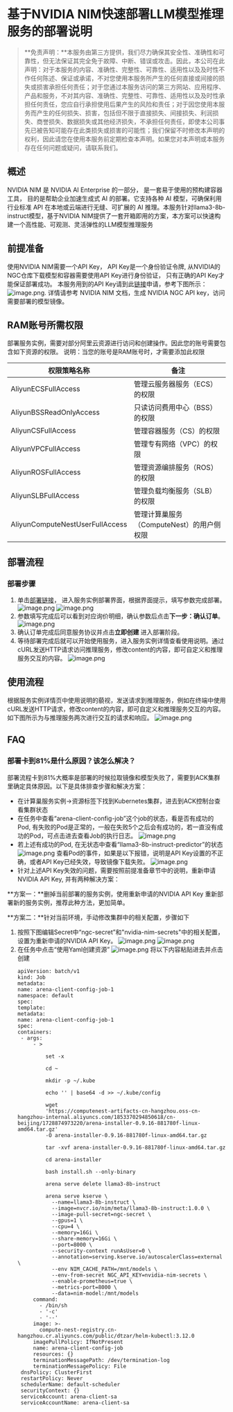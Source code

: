 # 基于NVIDIA NIM快速部署LLM模型推理服务的部署说明

>**免责声明：**本服务由第三方提供，我们尽力确保其安全性、准确性和可靠性，但无法保证其完全免于故障、中断、错误或攻击。因此，本公司在此声明：对于本服务的内容、准确性、完整性、可靠性、适用性以及及时性不作任何陈述、保证或承诺，不对您使用本服务所产生的任何直接或间接的损失或损害承担任何责任；对于您通过本服务访问的第三方网站、应用程序、产品和服务，不对其内容、准确性、完整性、可靠性、适用性以及及时性承担任何责任，您应自行承担使用后果产生的风险和责任；对于因您使用本服务而产生的任何损失、损害，包括但不限于直接损失、间接损失、利润损失、商誉损失、数据损失或其他经济损失，不承担任何责任，即使本公司事先已被告知可能存在此类损失或损害的可能性；我们保留不时修改本声明的权利，因此请您在使用本服务前定期检查本声明。如果您对本声明或本服务存在任何问题或疑问，请联系我们。

## 概述

  NVIDIA NIM 是 NVIDIA AI Enterprise 的一部分， 是一套易于使用的预构建容器工具， 目的是帮助企业加速生成式 AI 的部署。它支持各种 AI 模型，可确保利用行业标准 API 在本地或云端进行无缝、可扩展的 AI 推理。本服务针对llama3-8b-instruct模型，基于NVIDIA NIM提供了一套开箱即用的方案，本方案可以快速构建一个高性能、可观测、灵活弹性的LLM模型推理服务

## 前提准备

   使用NVIDIA NIM需要一个API Key， API Key是一个身份验证令牌, 从NVIDIA的NGC仓库下载模型和容器需要使用API Key进行身份验证， 只有正确的API Key才能保证部署成功。
本服务用到的API Key请到此[链接](https://build.nvidia.com/meta/llama3-8b?integrate_nim=true&self_hosted_api=true)申请，参考下图所示：
![image.png](6.png).
详情请参考 NVIDIA NIM 文档，生成 NVIDIA NGC API key，访问需要部署的模型镜像。
  
## RAM账号所需权限

部署服务实例，需要对部分阿里云资源进行访问和创建操作。因此您的账号需要包含如下资源的权限。 说明：当您的账号是RAM账号时，才需要添加此权限

| 权限策略名称 | 备注 |
| --- | --- |
| AliyunECSFullAccess | 管理云服务器服务（ECS）的权限 |
| AliyunBSSReadOnlyAccess | 只读访问费用中心（BSS）的权限 |
| AliyunCSFullAccess | 管理容器服务（CS）的权限 |
| AliyunVPCFullAccess | 管理专有网络（VPC）的权限 |
| AliyunROSFullAccess | 管理资源编排服务（ROS）的权限 |
| AliyunSLBFullAccess | 管理负载均衡服务（SLB）的权限 |
| AliyunComputeNestUserFullAccess | 管理计算巢服务（ComputeNest）的用户侧权限 |

## 部署流程
### 部署步骤

1. 单击[部署链接](https://computenest.console.aliyun.com/service/instance/create/cn-hangzhou?type=user&ServiceId=service-8cd0757070b848a399e4)，
进入服务实例部署界面，根据界面提示，填写参数完成部署。
   ![image.png](1.png)
   ![image.png](2.jpg)
2. 参数填写完成后可以看到对应询价明细，确认参数后点击**下一步：确认订单**。
   ![image.png](3.jpg)
3. 确认订单完成后同意服务协议并点击**立即创建**
   进入部署阶段。
4. 等待部署完成后就可以开始使用服务，进入服务实例详情查看使用说明。通过cURL发送HTTP请求访问推理服务，修改content的内容，即可自定义和推理服务交互的内容。
   ![image.png](4.png)

## 使用流程

根据服务实例详情页中使用说明的藐视，发送请求到推理服务，例如在终端中使用cURL发送HTTP请求，修改content的内容，即可自定义和推理服务交互的内容。
如下图所示为与推理服务两次进行交互的请求和响应。
![image.png](5.png)

## FAQ
### 部署卡到81%是什么原因？该怎么解决？
部署流程卡到81%大概率是部署的时候拉取镜像和模型失败了，需要到ACK集群里确定具体原因。以下是具体排查步骤和解决方案：
- 在计算巢服务实例->资源标签下找到Kubernetes集群，进去到ACK控制台查看集群状态
- 在任务中查看“arena-client-config-job”这个job的状态，看是否有成功的Pod, 有失败的Pod是正常的，一般在失败5个之后会有成功的，若一直没有成功的Pod，可点击进去查看Job的执行日志。
  ![image.png](7.png)
- 若上述有成功的Pod, 在无状态中查看“llama3-8b-instruct-predictor”的状态
  ![image.png](8.png)
  查看Pod的事件，如果是以下报错，说明是API Key设置的不正确，或者API Key已经失效，导致镜像下载失败。
  ![image.png](9.png)
- 针对上述API Key失效的问题，需要按照前提准备章节中的说明，重新申请NVIDIA API Key, 并有两种解决方案：

**方案一：**删掉当前部署的服务实例，使用重新申请的NVIDIA API Key 重新部署新的服务实例，推荐此种方法，更加简单。

**方案二：**针对当前环境，手动修改集群中的相关配置，步骤如下 
  1. 按照下图编辑Secret中“ngc-secret”和"nvidia-nim-secrets"中的相关配置，设置为重新申请的NVIDIA API Key。
     ![image.png](10.png)
     ![image.png](11.png)
  2. 在任务中点击“使用Yaml创建资源”
     ![image.png](12.png)
     将以下内容粘贴进去并点击创建
     ```
     apiVersion: batch/v1
     kind: Job
     metadata:
     name: arena-client-config-job-1
     namespace: default
     spec:
     template:
     metadata:
     name: arena-client-config-job-1
     spec:
     containers:
      - args:
          - >

              set -x

              cd ~

              mkdir -p ~/.kube

              echo '' | base64 -d >> ~/.kube/config

              wget
              'https://computenest-artifacts-cn-hangzhou.oss-cn-hangzhou-internal.aliyuncs.com/1853370294850618/cn-beijing/1728874973220/arena-installer-0.9.16-881780f-linux-amd64.tar.gz'
              -O arena-installer-0.9.16-881780f-linux-amd64.tar.gz

              tar -xvf arena-installer-0.9.16-881780f-linux-amd64.tar.gz 

              cd arena-installer

              bash install.sh --only-binary

              arena serve delete llama3-8b-instruct

              arena serve kserve \
                --name=llama3-8b-instruct \
                --image=nvcr.io/nim/meta/llama3-8b-instruct:1.0.0 \
                --image-pull-secret=ngc-secret \
                --gpus=1 \
                --cpu=4 \
                --memory=16Gi \
                --share-memory=16Gi \
                --port=8000 \
                --security-context runAsUser=0 \
                --annotation=serving.kserve.io/autoscalerClass=external \
                --env NIM_CACHE_PATH=/mnt/models \
                --env-from-secret NGC_API_KEY=nvidia-nim-secrets \
                --enable-prometheus=true \
                --metrics-port=8000 \
                --data=nim-model:/mnt/models
          command:
            - /bin/sh
            - '-c'
            - '--'
          image: >-
            compute-nest-registry.cn-hangzhou.cr.aliyuncs.com/public/dtzar/helm-kubectl:3.12.0
          imagePullPolicy: IfNotPresent
          name: arena-client-config-job
          resources: {}
          terminationMessagePath: /dev/termination-log
          terminationMessagePolicy: File
      dnsPolicy: ClusterFirst
      restartPolicy: Never
      schedulerName: default-scheduler
      securityContext: {}
      serviceAccount: arena-client-sa
      serviceAccountName: arena-client-sa
     ```







